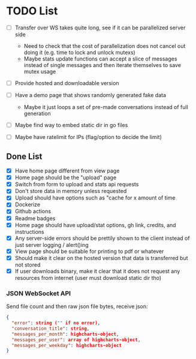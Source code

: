 # TODO List

- [ ] Transfer over WS takes quite long, see if it can be parallelized server side
    - Need to check that the cost of parallelization does not cancel out doing it (e.g. time to lock and unlock mutexs)
    - Maybe stats update functions can accept a slice of messages instead of single messages and then iterate themselves to save mutex usage
- [ ] Provide hosted and downloadable version
- [ ] Have a demo page that shows randomly generated fake data
    - Maybe it just loops a set of pre-made conversations instead of full generation

- [ ] Maybe find way to embed static dir in go files
- [ ] Maybe have ratelimit for IPs (flag/option to decide the limit)

## Done List

- [x] Have home page different from view page
- [x] Home page should be the "upload" page
- [x] Switch from form to upload and stats api requests
- [x] Don't store data in memory unless requested
- [x] Upload should have options such as "cache for x amount of time
- [x] Dockerize
- [x] Github actions
- [x] Readme badges
- [x] Home page should have upload/stat options, gh link, credits, and instructions
- [x] Any server-side errors should be prettily shown to the client instead of just server logging / alert()ing
- [x] View page should be suitable for printing to pdf or whatever
- [x] Should make it clear on the hosted version that data is transferred but not stored
- [x] If user downloads binary, make it clear that it does not request any resources from internet (user must download static dir tho)

### JSON WebSocket API

Send file count and then raw json file bytes, receive json:

```json
{
  "error": string ("" if no error),
  "conversation_title": string,
  "messages_per_month": highcharts-object,
  "messages_per_user": array of highcharts-object,
  "messages_per_weekday": highcharts-object
}
```
